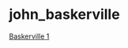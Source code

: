 # john_baskerville

[Baskerville 1](https://hannahhaslem.github.io/john_baskerville/baskerville1.html)